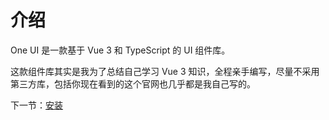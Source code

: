  # 介绍

 One UI 是一款基于 Vue 3 和 TypeScript 的 UI 组件库。

 这款组件库其实是我为了总结自己学习 Vue 3 知识，全程亲手编写，尽量不采用第三方库，包括你现在看到的这个官网也几乎都是我自己写的。

 下一节：[安装](#/doc/install)